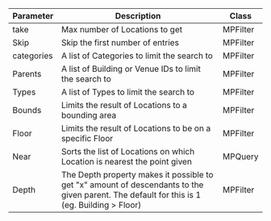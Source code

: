 
| Parameter  | Description                                                                                                                               | Class    |
|------------|-------------------------------------------------------------------------------------------------------------------------------------------|----------|
| take       | Max number of Locations to get                                                                                                            | MPFilter |
| Skip       | Skip the first number of entries                                                                                                          | MPFilter |
| categories | A list of Categories to limit the search to                                                                                               | MPFilter |
| Parents    | A list of Building or Venue IDs to limit the search to                                                                                     | MPFilter |
| Types      | A list of Types to limit the search to                                                                                                    | MPFilter |
| Bounds     | Limits the result of Locations to a bounding area                                                                                         | MPFilter |
| Floor      | Limits the result of Locations to be on a specific Floor                                                                                  | MPFilter |
| Near       | Sorts the list of Locations on which Location is nearest the point given                                                                  | MPQuery  |
| Depth      | The Depth property makes it possible to get "x" amount of descendants to the given parent. The default for this is 1 (eg. Building > Floor) | MPFilter |
